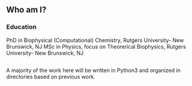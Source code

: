 ## Who am I?

### Education

PhD in Biophysical (Computational) Chemistry, Rutgers University- New Brunswick, NJ
MSc in Physics, focus on Theorerical Biophysics, Rutgers University- New Brunswick, NJ

## 

A majority of the work here will be written in Python3 and organized in directories based on previous work.